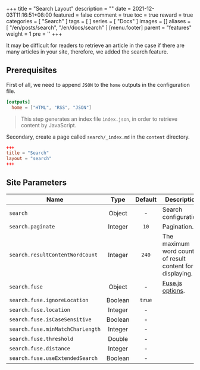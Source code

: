 +++
title = "Search Layout"
description = ""
date = 2021-12-03T11:16:51+08:00
featured = false
comment = true
toc = true
reward = true
categories = [
  "Search"
]
tags = [
]
series = [
  "Docs"
]
images = []
aliases = [
  "/en/posts/search",
  "/en/docs/search"
]
[menu.footer]
  parent = "features"
  weight = 1
  pre = '<i class="fas fa-fw fa-search"></i>'
+++

It may be difficult for readers to retrieve an article in the case if there are many articles in your site, therefore, we added the search feature.

<!--more-->

## Prerequisites

First of all, we need to append `JSON` to the `home` outputs in the configuration file.

```toml
[outputs]
  home = ["HTML", "RSS", "JSON"]
```

> This step generates an index file `index.json`, in order to retrieve content by JavaScript.

Secondary, create a page called `search/_index.md` in the `content` directory.

```toml
+++
title = "Search"
layout = "search"
+++
```

## Site Parameters

| Name | Type | Default | Description
|---|:-:|:-:|---
| `search` | Object | - | Search configuration.
| `search.paginate` | Integer | `10` | Pagination.
| `search.resultContentWordCount` | Integer | `240` | The maximum word count of result content for displaying.
| `search.fuse` | Object | - | [Fuse.js options](https://fusejs.io/api/options.html).
| `search.fuse.ignoreLocation` | Boolean | `true` |
| `search.fuse.location` | Integer | - |
| `search.fuse.isCaseSensitive` | Boolean | - |
| `search.fuse.minMatchCharLength` | Integer | - |
| `search.fuse.threshold` | Double | - |
| `search.fuse.distance` | Integer | - |
| `search.fuse.useExtendedSearch` | Boolean | - |
